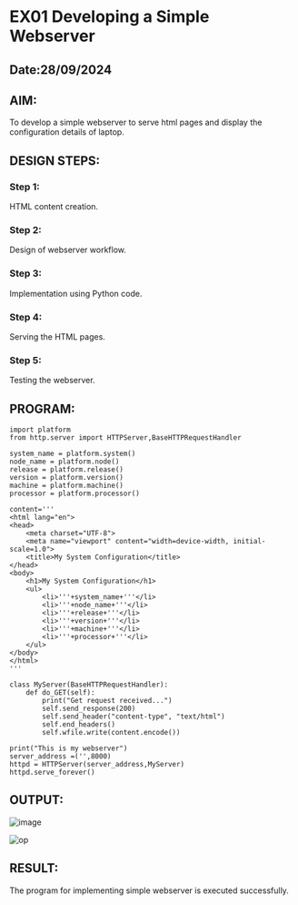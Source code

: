 # EX01 Developing a Simple Webserver
## Date:28/09/2024

## AIM:
To develop a simple webserver to serve html pages and display the configuration details of laptop.

## DESIGN STEPS:
### Step 1: 
HTML content creation.

### Step 2:
Design of webserver workflow.

### Step 3:
Implementation using Python code.

### Step 4:
Serving the HTML pages.

### Step 5:
Testing the webserver.

## PROGRAM:
```
import platform
from http.server import HTTPServer,BaseHTTPRequestHandler

system_name = platform.system()
node_name = platform.node()
release = platform.release()
version = platform.version()
machine = platform.machine()
processor = platform.processor()

content='''
<html lang="en">
<head>
    <meta charset="UTF-8">
    <meta name="viewport" content="width=device-width, initial-scale=1.0">
    <title>My System Configuration</title>
</head>
<body>
    <h1>My System Configuration</h1>
    <ul>
        <li>'''+system_name+'''</li>
        <li>'''+node_name+'''</li>
        <li>'''+release+'''</li>  
        <li>'''+version+'''</li>  
        <li>'''+machine+'''</li>  
        <li>'''+processor+'''</li>  
    </ul>
</body>
</html>
'''

class MyServer(BaseHTTPRequestHandler):
    def do_GET(self):
        print("Get request received...")
        self.send_response(200) 
        self.send_header("content-type", "text/html")       
        self.end_headers()
        self.wfile.write(content.encode())

print("This is my webserver") 
server_address =('',8000)
httpd = HTTPServer(server_address,MyServer)
httpd.serve_forever()
```

## OUTPUT:
![image](https://github.com/user-attachments/assets/b90be34c-4820-418b-8744-ff3fdbd42a76)


![op](https://github.com/user-attachments/assets/594f959c-9f87-4c80-811f-8b049ad209a3)

## RESULT:
The program for implementing simple webserver is executed successfully.
